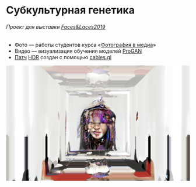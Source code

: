 # Субкультурная генетика
###### Проект для выставки [Faces&Laces2019](https://2019.faceslaces.com)
- Фото — работы студентов курса «[Фотография в медиа](https://www.instagram.com/photo_in_media)»
- Видео — визуализация обучения моделей [ProGAN](https://github.com/tkarras/progressive_growing_of_gans)
- [Патч](https://cables.gl/p/5d049ce2059171295e0e250b?s=ubFrf2W6byWJK3bW) [HDR](https://cables.gl/p/5cf9c1fd76cd9f7ebaead15a?s=36Xd2XtwJHAGMGHt) создан с помощью [cables.gl](https://cables.gl/)
 
[![screenshoot](./screenshoot.png)](https://github.com/mevius6/subcultural-genetics)
